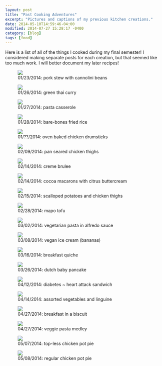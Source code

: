 ```yaml
---
layout: post
title: "Past Cooking Adventures"
excerpt: "Pictures and captions of my previous kitchen creations."
date: 2014-05-10T14:59:46-04:00
modified: 2014-07-27 15:28:17 -0400
category: [blog]
tags: [food]
---
```


Here is a list of all of the things I cooked during my final semester!
I considered making separate posts for each creation, but that seemed
like too much work. I will better document my later recipes!

<figure>
	<img src="https://scontent-b.xx.fbcdn.net/hphotos-frc3/t1.0-9/1011573_10153811222990105_138442725_n.jpg">
	<figcaption>01/23/2014: pork stew with cannolini beans</figcaption>
</figure>

<figure>
	<img src="https://scontent-a.xx.fbcdn.net/hphotos-prn1/t1.0-9/1014033_10153811223165105_1564045403_n.jpg">
	<figcaption>01/26/2014: green thai curry</figcaption>
</figure>

<figure>
	<img src="https://fbcdn-sphotos-c-a.akamaihd.net/hphotos-ak-ash3/t1.0-9/1235393_10153811223335105_300901769_n.jpg">
	<figcaption>01/27/2014: pasta casserole</figcaption>
</figure>

<figure>
	<img src="https://scontent-b.xx.fbcdn.net/hphotos-frc1/t1.0-9/1604649_10153811223830105_777408468_n.jpg">
	<figcaption>01/28/2014: bare-bones fried rice</figcaption>
</figure>

<figure>
	<img src="https://scontent-b.xx.fbcdn.net/hphotos-prn2/t1.0-9/1545572_10153811224055105_1877555522_n.jpg">
	<figcaption>01/??/2014: oven baked chicken drumsticks</figcaption>
</figure>

<figure>
	<img src="https://scontent-a.xx.fbcdn.net/hphotos-prn1/t1.0-9/1014117_10153865701055105_765550760_n.jpg">
	<figcaption>02/09/2014: pan seared chicken thighs</figcaption>
</figure>

<figure>
	<img src="https://scontent-b.xx.fbcdn.net/hphotos-ash3/t1.0-9/1922011_10153880729215105_1648538721_n.jpg">
	<figcaption>02/14/2014: creme brulee</figcaption>
</figure>

<figure>
	<img src="https://scontent-b.xx.fbcdn.net/hphotos-frc1/t1.0-9/1653952_10153880729290105_436846387_n.jpg">
	<figcaption>02/14/2014: cocoa macarons with citrus buttercream</figcaption>
</figure>

<figure>
	<img src="https://scontent-a.xx.fbcdn.net/hphotos-frc3/v/t1.0-9/1797618_10153888134650105_1710785511_n.jpg?oh=52cb2df14b8352cae4da8759685bdc2c&oe=53C2F28E">
	<figcaption>02/15/2014: scalloped potatoes and chicken thighs</figcaption>
</figure>

<figure>
	<img src="https://scontent-a.xx.fbcdn.net/hphotos-prn2/t1.0-9/1779732_10153938942830105_2108336639_n.jpg">
	<figcaption>02/28/2014: mapo tofu</figcaption>
</figure>

<figure>
	<img src="https://scontent-a.xx.fbcdn.net/hphotos-prn1/t1.0-9/1621895_10153946408705105_474255402_n.jpg">
	<figcaption>03/02/2014: vegetarian pasta in alfredo sauce</figcaption>
</figure>

<figure>
	<img src="https://scontent-b.xx.fbcdn.net/hphotos-ash4/t1.0-9/1376344_10153968569075105_179289124_n.jpg">
	<figcaption>03/08/2014: vegan ice cream (bananas)</figcaption>
</figure>

<figure>
	<img src="https://scontent-a.xx.fbcdn.net/hphotos-prn2/t1.0-9/10003270_10153996843455105_1941262308_n.jpg">
	<figcaption>03/16/2014: breakfast quiche</figcaption>
</figure>

<figure>
	<img src="https://scontent-b.xx.fbcdn.net/hphotos-frc1/t1.0-9/1970489_10154031773835105_795212037_n.jpg">
	<figcaption>03/26/2014: dutch baby pancake</figcaption>
</figure>

<figure>
	<img src="https://scontent-b.xx.fbcdn.net/hphotos-frc1/t1.0-9/10006591_10154095699840105_178281674836396770_n.jpg">
	<figcaption>04/12/2014: diabetes ~ heart attack sandwich</figcaption>
</figure>

<figure>
	<img src="https://scontent-b.xx.fbcdn.net/hphotos-prn2/t1.0-9/10259850_10154103888000105_3389425069297170020_n.jpg">
	<figcaption>04/14/2014: assorted vegetables and linguine</figcaption>
</figure>

<figure>
	<img src="https://fbcdn-sphotos-f-a.akamaihd.net/hphotos-ak-frc3/t1.0-9/10274033_10154155273945105_3108743299016198493_n.jpg">
	<figcaption>04/27/2014: breakfast in a biscuit</figcaption>
</figure>

<figure>
	<img src="https://scontent-a.xx.fbcdn.net/hphotos-ash3/t1.0-9/10168182_10154156356010105_696078391647404297_n.jpg">
	<figcaption>04/27/2014: veggie pasta medley</figcaption>
</figure>

<figure>
	<img src="https://fbcdn-sphotos-f-a.akamaihd.net/hphotos-ak-prn2/t1.0-9/10259964_10154196276900105_1568643205645866754_n.jpg">
	<figcaption>05/07/2014: top-less chicken pot pie</figcaption>
</figure>

<figure>
	<img src="https://scontent-b.xx.fbcdn.net/hphotos-frc3/t1.0-9/10308160_10154199778870105_8331631465188679636_n.jpg">
	<figcaption>05/08/2014: regular chicken pot pie</figcaption>
</figure>

